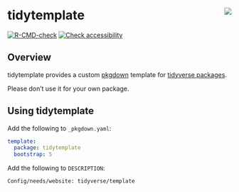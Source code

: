 
<!-- README.md is generated from README.Rmd. Please edit that file -->

# tidytemplate <img src="man/figures/logo.png" align="right" />

<!-- badges: start -->

[![R-CMD-check](https://github.com/tidyverse/tidytemplate/workflows/R-CMD-check/badge.svg)](https://github.com/tidyverse/tidytemplate/actions)
[![Check
accessibility](https://img.shields.io/badge/check-accessibility-orange.svg)](http://wave.webaim.org/report#/http://tidytemplate.tidyverse.org)
<!-- badges: end -->

## Overview

tidytemplate provides a custom [pkgdown](https://pkgdown.r-lib.org)
template for [tidyverse packages](https://github.com/tidyverse).

Please don’t use it for your own package.

## Using tidytemplate

Add the following to `_pkgdown.yaml`:

``` yaml
template:
  package: tidytemplate
  bootstrap: 5
```

Add the following to `DESCRIPTION`:

    Config/needs/website: tidyverse/template
